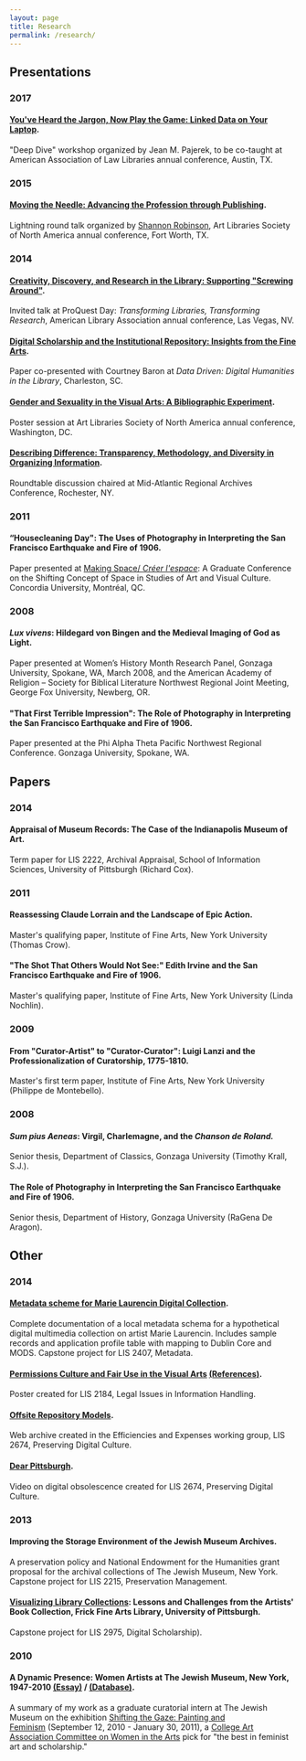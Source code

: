 ```yaml
---
layout: page
title: Research
permalink: /research/
---
```

## Presentations
### 2017
#### [You've Heard the Jargon, Now Play the Game: Linked Data on Your Laptop](https://eventmobi.com/aall2017/speakers/213086/4838208).
"Deep Dive" workshop organized by Jean M. Pajerek, to be co-taught at American Association of Law Libraries annual conference, Austin, TX.

### 2015
#### [Moving the Needle: Advancing the Profession through Publishing](https://www.arlisna.org/news/featured-art-libraries/10-conferences/49-2015-conference-proceedings). 
Lightning round talk organized by [Shannon Robinson](http://shannonmarierobinson.com/?page_id=2), Art Libraries Society of North America annual conference, Fort Worth, TX.

### 2014
#### [Creativity, Discovery, and Research in the Library: Supporting "Screwing Around"](http://slides.com/aszingarellisweet/creativity-discovery-research#/). 
Invited talk at ProQuest Day: <em>Transforming Libraries, Transforming Research</em>, American Library Association annual conference, Las Vegas, NV.

#### [Digital Scholarship and the Institutional Repository: Insights from the Fine Arts](http://slides.com/aszingarellisweet/institutional-repository#/). 
Paper co-presented with Courtney Baron at <em>Data Driven: Digital Humanities in the Library</em>, Charleston, SC.

#### [Gender and Sexuality in the Visual Arts: A Bibliographic Experiment](http://aszingarellisweet.files.wordpress.com/2014/05/zingarellisweetarlisposter.pdf). 
Poster session at Art Libraries Society of North America annual conference, Washington, DC.

#### [Describing Difference: Transparency, Methodology, and Diversity in Organizing Information](https://marac.memberclicks.net/assets/documents/marac_rochester_spring_2014_conf_program.pdf). 
Roundtable discussion chaired at Mid-Atlantic Regional Archives Conference, Rochester, NY.

### 2011
#### “Housecleaning Day": The Uses of Photography in Interpreting the San Francisco Earthquake and Fire of 1906.
Paper presented at [Making Space/ <em>Créer l'espace</em>](http://ahgsa.concordia.ca/annual-graduate-conference/index.php?option=com_content&amp;view=article&amp;id=88&amp;Itemid=144): A Graduate Conference on the Shifting Concept of Space in Studies of Art and Visual Culture. Concordia University, Montréal, QC.

### 2008
#### <em>Lux vivens</em>: Hildegard von Bingen and the Medieval Imaging of God as Light.
Paper presented at Women’s History Month Research Panel, Gonzaga University, Spokane, WA, March 2008, and the American Academy of Religion – Society for Biblical Literature Northwest Regional Joint Meeting, George Fox University, Newberg, OR.

#### "That First Terrible Impression": The Role of Photography in Interpreting the San Francisco Earthquake and Fire of 1906.
Paper presented at the Phi Alpha Theta Pacific Northwest Regional Conference. Gonzaga University, Spokane, WA.

## Papers
### 2014
#### Appraisal of Museum Records: The Case of the Indianapolis Museum of Art.
Term paper for LIS 2222, Archival Appraisal, School of Information Sciences, University of Pittsburgh (Richard Cox).

### 2011
#### Reassessing Claude Lorrain and the Landscape of Epic Action.
Master's qualifying paper, Institute of Fine Arts, New York University (Thomas Crow).

#### "The Shot That Others Would Not See:" Edith Irvine and the San Francisco Earthquake and Fire of 1906.
Master's qualifying paper, Institute of Fine Arts, New York University (Linda Nochlin).

### 2009
#### From "Curator-Artist" to "Curator-Curator": Luigi Lanzi and the Professionalization of Curatorship, 1775-1810.
Master's first term paper, Institute of Fine Arts, New York University (Philippe de Montebello).

### 2008
#### <em>Sum pius Aeneas</em>: Virgil, Charlemagne, and the <em>Chanson de Roland.</em>
Senior thesis, Department of Classics, Gonzaga University (Timothy Krall, S.J.).

#### The Role of Photography in Interpreting the San Francisco Earthquake and Fire of 1906.
Senior thesis, Department of History, Gonzaga University (RaGena De Aragon).

## Other
### 2014
#### [Metadata scheme for Marie Laurencin Digital Collection](http://laurencinwiki.pbworks.com/w/page/83396131/Introduction).
Complete documentation of a local metadata schema for a hypothetical digital multimedia collection on artist Marie Laurencin. Includes sample records and application profile table with mapping to Dublin Core and MODS. Capstone project for LIS 2407, Metadata.

#### [Permissions Culture and Fair Use in the Visual Arts](https://aszingarellisweet.files.wordpress.com/2014/01/lis2184posterzingarelli.pdf) [(References)](https://aszingarellisweet.files.wordpress.com/2014/01/lis2184finalposterreferenceszingarelli.pdf). 
Poster created for LIS 2184, Legal Issues in Information Handling. 

#### [Offsite Repository Models](https://archive-it.org/collections/4498). 
Web archive created in the Efficiencies and Expenses working group, LIS 2674, Preserving Digital Culture.

#### [Dear Pittsburgh](http://vimeo.com/89700519). 
Video on digital obsolescence created for LIS 2674, Preserving Digital Culture.

### 2013
#### Improving the Storage Environment of the Jewish Museum Archives.
A preservation policy and National Endowment for the Humanities grant proposal for the archival collections of The Jewish Museum, New York. Capstone project for LIS 2215, Preservation Management.

#### [Visualizing Library Collections](http://slid.es/aszingarellisweet/visualizing-library-collections): Lessons and Challenges from the Artists' Book Collection, Frick Fine Arts Library, University of Pittsburgh.
Capstone project for LIS 2975, Digital Scholarship).

### 2010
#### A Dynamic Presence: Women Artists at The Jewish Museum, New York, 1947-2010 [(Essay)](http://web.archive.org/web/20100912204721/http://www.thejewishmuseum.org/tjmwomenartistsessay) / [(Database)](https://perma.cc/CF2Z-AZTA).
A summary of my work as a graduate curatorial intern at The Jewish Museum on the exhibition [Shifting the Gaze: Painting and Feminism](http://www.thejewishmuseum.org/exhibitions/feministpainting) (September 12, 2010 - January 30, 2011), a [College Art Association Committee on Women in the Arts](http://www.collegeart.org/committees/picksoctober2010) pick for "the best in feminist art and scholarship."
